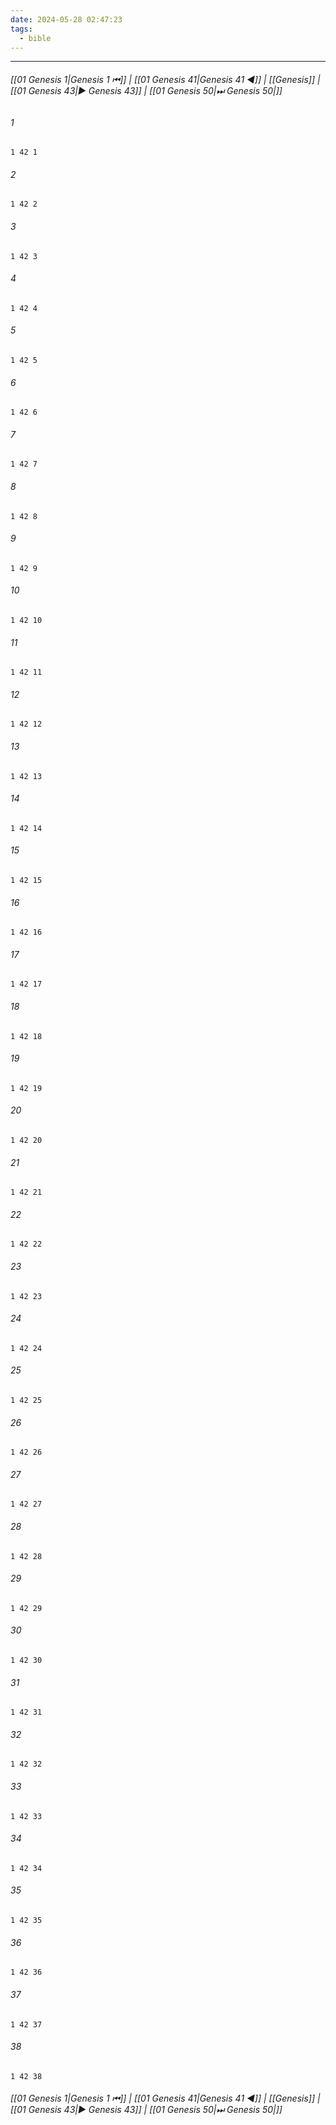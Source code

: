 ```yaml
---
date: 2024-05-28 02:47:23
tags:
  - bible
---
```

___

###### [[01 Genesis 1|Genesis 1 ⏮]] | [[01 Genesis 41|Genesis 41 ◀]] | [[Genesis]] | [[01 Genesis 43|▶ Genesis 43]] | [[01 Genesis 50|⏭ Genesis 50|]]

###### 1
``` verse
1 42 1 
```
###### 2
``` verse
1 42 2 
```
###### 3
``` verse
1 42 3 
```
###### 4
``` verse
1 42 4 
```
###### 5
``` verse
1 42 5 
```
###### 6
``` verse
1 42 6 
```
###### 7
``` verse
1 42 7 
```
###### 8
``` verse
1 42 8 
```
###### 9
``` verse
1 42 9 
```
###### 10
``` verse
1 42 10 
```
###### 11
``` verse
1 42 11 
```
###### 12
``` verse
1 42 12 
```
###### 13
``` verse
1 42 13 
```
###### 14
``` verse
1 42 14 
```
###### 15
``` verse
1 42 15 
```
###### 16
``` verse
1 42 16 
```
###### 17
``` verse
1 42 17 
```
###### 18
``` verse
1 42 18 
```
###### 19
``` verse
1 42 19 
```
###### 20
``` verse
1 42 20 
```
###### 21
``` verse
1 42 21 
```
###### 22
``` verse
1 42 22 
```
###### 23
``` verse
1 42 23 
```
###### 24
``` verse
1 42 24 
```
###### 25
``` verse
1 42 25 
```
###### 26
``` verse
1 42 26 
```
###### 27
``` verse
1 42 27 
```
###### 28
``` verse
1 42 28 
```
###### 29
``` verse
1 42 29 
```
###### 30
``` verse
1 42 30 
```
###### 31
``` verse
1 42 31 
```
###### 32
``` verse
1 42 32 
```
###### 33
``` verse
1 42 33 
```
###### 34
``` verse
1 42 34 
```
###### 35
``` verse
1 42 35 
```
###### 36
``` verse
1 42 36 
```
###### 37
``` verse
1 42 37 
```
###### 38
``` verse
1 42 38 
```

###### [[01 Genesis 1|Genesis 1 ⏮]] | [[01 Genesis 41|Genesis 41 ◀]] | [[Genesis]] | [[01 Genesis 43|▶ Genesis 43]] | [[01 Genesis 50|⏭ Genesis 50|]]

